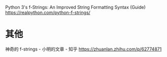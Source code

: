 
Python 3's f-Strings: An Improved String Formatting Syntax (Guide) https://realpython.com/python-f-strings/

# 其他

神奇的 f-strings - 小明的文章 - 知乎 https://zhuanlan.zhihu.com/p/62774871
